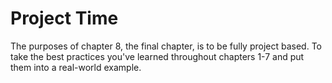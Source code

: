 # Project Time

The purposes of chapter 8, the final chapter, is to be fully project based. To take the best practices you've learned throughout chapters 1-7 and put them into a real-world example.